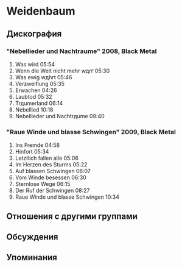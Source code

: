 # Weidenbaum



## Дискография

### "Nebellieder und Nachtraume" 2008, Black Metal

1. Was wird 05:54
2. Wenn die Welt nicht mehr wдrґ 05:30 
3. Was ewig wдhrt 05:46 
4. Verzweiflung 05:35
5. Erwachen 04:26 
6. Laubtod 05:32 
7. Trдumerland 06:14 
8. Nebellied 10:18
9. Nebellieder und Nachtrдume 09:40 

### "Raue Winde und blasse Schwingen" 2009, Black Metal

1. Ins Fremde 04:58
2. Hinfort 05:34 
3. Letztlich fallen alle 05:06
4. Im Herzen des Sturms 05:22 
5. Auf blassen Schwingen 06:07
6. Vom Winde besessen 06:30
7. Sternlose Wege 06:15
8. Der Ruf der Schwingen 08:27
9. Raue Winde und blasse Schwingen 10:34 


## Отношения с другими группами


## Обсуждения


## Упоминания

